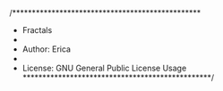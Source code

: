 /************************************************
 * Fractals
 * 
 * Author: Erica
 * 
 * License: GNU General Public License Usage
 ************************************************/

